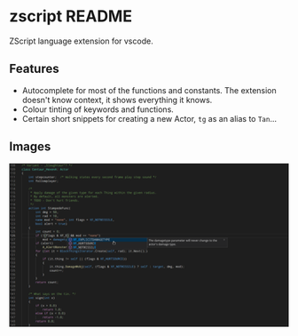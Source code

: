 # zscript README

ZScript language extension for vscode.

## Features

* Autocomplete for most of the functions and constants. The extension doesn't know context, it shows everything it knows.
* Colour tinting of keywords and functions.
* Certain short snippets for creating a new Actor, `tg` as an alias to `Tan`...


## Images

![Sceenshot1][scr0]

[scr0]: images/scr0.png "Sceenshot"
